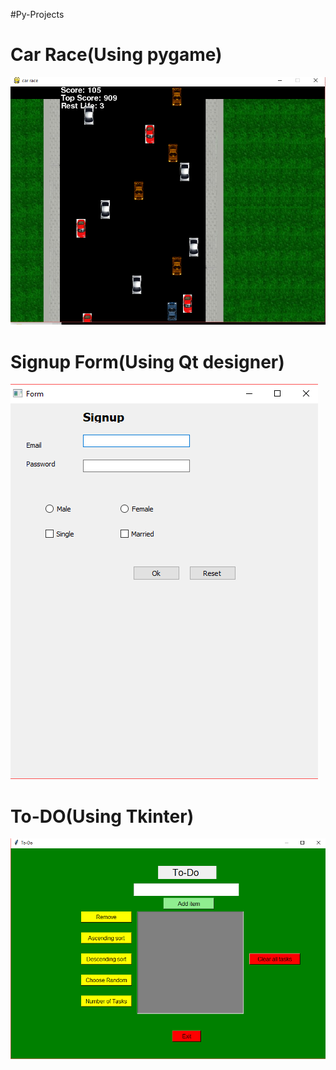 #Py-Projects

# Car Race(Using pygame)
![](car%20race/car%20race%20sc.png)

# Signup Form(Using Qt designer)
![](signup%20sc.png)

# To-DO(Using Tkinter)
![](todo%20sc.png)
